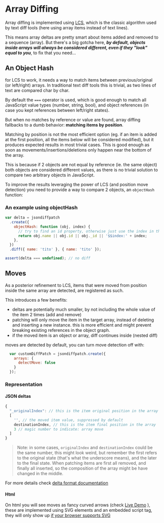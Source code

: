 # Array Diffing

Array diffing is implemented using [LCS](http://en.wikipedia.org/wiki/Longest_common_subsequence_problem), which is the classic algorithm used by text diff tools (here using array items instead of text lines).

This means array deltas are pretty smart about items added and removed to a sequence (array).
But there's a big gotcha here, **_by default, objects inside arrays will always be considered different, even if they "look" equal to you_**, to fix that you need...

## An Object Hash

for LCS to work, it needs a way to match items between previous/original (or left/right) arrays.
In traditional text diff tools this is trivial, as two lines of text are compared char by char.

By default the `===` operator is used, which is good enough to match all JavaScript value types (number, string, bool), and object references (in case you kept references between left/right states).

But when no matches by reference or value are found, array diffing fallbacks to a dumb behavior: **matching items by position**.

Matching by position is not the most efficient option (eg. if an item is added at the first position, all the items below will be considered modified), but it produces expected results in most trivial cases. This is good enough as soon as movements/insertions/deletions only happen near the bottom of the array.

This is because if 2 objects are not equal by reference (ie. the same object) both objects are considered different values, as there is no trivial solution to compare two arbitrary objects in JavaScript.

To improve the results leveraging the power of LCS (and position move detection) you need to provide a way to compare 2 objects, an `objectHash` function:

### An example using objectHash

```javascript
var delta = jsondiffpatch
  .create({
    objectHash: function (obj, index) {
      // try to find an id property, otherwise just use the index in the array
      return obj.name || obj.id || obj._id || '$$index:' + index;
    },
  })
  .diff({ name: 'tito' }, { name: 'tito' });

assert(delta === undefined); // no diff
```

## Moves

As a posterior refinement to LCS, items that were moved from position inside the same array are detected, are registered as such.

This introduces a few benefits:

- deltas are potentially much smaller, by not including the whole value of the item 2 times (add and remove)
- patching will only move the item in the target array, instead of deleting and inserting a new instance. this is more efficient and might prevent breaking existing references in the object graph.
- if the moved item is an object or array, diff continues inside (nested diff)

moves are detected by default, you can turn move detection off with:

```javascript
  var customDiffPatch = jsondiffpatch.create({
    arrays: {
      detectMove: false
    }
  });
```

### Representation

#### JSON deltas

```js
{
  "_originalIndex": // this is the item original position in the array
  [
    '', // the moved item value, suppressed by default
    destinationIndex, // this is the item final position in the array
    3 // magic number to indicate: array move
  ]
}
```

> Note: in some cases, `originalIndex` and `destinationIndex` could be the same number, this might look weird, but remember the first refers to the original state (that's what the underscore means), and the later to the final state. When patching items are first all removed, and finally all inserted, so the composition of the array might be have changed in the middle.

For more details check [delta format documentation](deltas.md)

#### Html

On html you will see moves as fancy curved arrows (check [Live Demo](http://benjamine.github.com/jsondiffpatch/demo/index.html) ), these are implemented using SVG elements and an embedded script tag, they will only show up [if your browser supports SVG](http://caniuse.com/svg)
